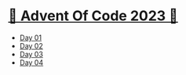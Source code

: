 # [🎄 Advent Of Code 2023 🎄](https://adventofcode.com/2023)

- [Day 01](https://adventofcode.com/2023/day/1)
- [Day 02](https://adventofcode.com/2023/day/2)
- [Day 03](https://adventofcode.com/2023/day/3)
- [Day 04](https://adventofcode.com/2023/day/4)